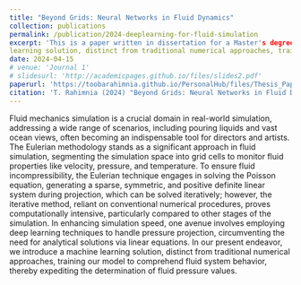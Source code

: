 ```yaml
---
title: "Beyond Grids: Neural Networks in Fluid Dynamics"
collection: publications
permalink: /publication/2024-deeplearning-for-fluid-simulation
excerpt: 'This is a paper written in dissertation for a Master's degree. Fluid mechanics simulation is a crucial domain in real-world simulation, addressing a wide range of scenarios, including pouring liquids and vast ocean views, often becoming an indispensable tool for directors and artists. The Eulerian methodology stands as a significant approach in fluid simulation, segmenting the simulation space into grid cells to monitor fluid properties like velocity, pressure, and temperature. To ensure fluid incompressibility, the Eulerian technique engages in solving the Poisson equation, generating a sparse, symmetric, and positive definite linear system during projection, which can be solved iteratively; however, the iterative method, reliant on conventional numerical procedures, proves computationally intensive, particularly compared to other stages of the simulation. In enhancing simulation speed, one avenue involves employing deep learning techniques to handle pressure projection, circumventing the need for analytical solutions via linear equations. In our present endeavor, we introduce a machine
learning solution, distinct from traditional numerical approaches, training our model to comprehend fluid system behavior, thereby expediting the determination of fluid pressure values.'
date: 2024-04-15
# venue: 'Journal 1'
# slidesurl: 'http://academicpages.github.io/files/slides2.pdf'
paperurl: 'https://toobarahimnia.github.io/PersonalHub/files/Thesis_Paper.pdf'
citation: 'T. Rahimnia (2024) "Beyond Grids: Neural Networks in Fluid Dynamics"'
---
```


Fluid mechanics simulation is a crucial domain in real-world simulation, addressing a wide range of scenarios, including pouring liquids and vast ocean views, often becoming an indispensable tool for directors and artists. The Eulerian methodology stands as a significant approach in fluid simulation, segmenting the simulation space into grid cells to monitor fluid properties like velocity, pressure, and temperature. To ensure fluid incompressibility, the Eulerian technique engages in solving the Poisson equation, generating a sparse, symmetric, and positive definite linear system during projection, which can be solved iteratively; however, the iterative method, reliant on conventional numerical procedures, proves computationally intensive, particularly compared to other stages of the simulation. In enhancing simulation speed, one avenue involves employing deep learning techniques to handle pressure projection, circumventing the need for analytical solutions via linear equations. In our present endeavor, we introduce a machine
learning solution, distinct from traditional numerical approaches, training our model to comprehend fluid system behavior, thereby expediting the determination of fluid pressure values.




